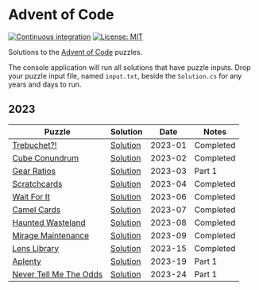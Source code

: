# Advent of Code

[![Continuous integration](https://github.com/tetsuo13/advent-of-code/actions/workflows/ci.yml/badge.svg)](https://github.com/tetsuo13/advent-of-code/actions/workflows/ci.yml)
[![License: MIT](https://img.shields.io/badge/License-MIT-yellow.svg)](https://opensource.org/licenses/MIT)

Solutions to the [Advent of Code](https://adventofcode.com/) puzzles.

The console application will run all solutions that have puzzle inputs. Drop your puzzle input file, named `input.txt`, beside the `Solution.cs` for any years and days to run.  

## 2023

| Puzzle | Solution | Date | Notes |
| ------ | -------- | ---- | ----- |
| [Trebuchet?!](https://adventofcode.com/2023/day/1) | [Solution](./src/AdventOfCode/Calendar/Year2023/Day01/Solution.cs) | 2023-01 | Completed |
| [Cube Conundrum](https://adventofcode.com/2023/day/2) | [Solution](./src/AdventOfCode/Calendar/Year2023/Day02/Solution.cs) | 2023-02 | Completed |
| [Gear Ratios](https://adventofcode.com/2023/day/3) | [Solution](./src/AdventOfCode/Calendar/Year2023/Day03/Solution.cs) | 2023-03 | Part 1 |
| [Scratchcards](https://adventofcode.com/2023/day/4)| [Solution](./src/AdventOfCode/Calendar/Year2023/Day04/Solution.cs) | 2023-04 | Completed |
| [Wait For It](https://adventofcode.com/2023/day/6) | [Solution](./src/AdventOfCode/Calendar/Year2023/Day06/Solution.cs) | 2023-06 | Completed |
| [Camel Cards](https://adventofcode.com/2023/day/7) | [Solution](./src/AdventOfCode/Calendar/Year2023/Day07/Solution.cs) | 2023-07 | Completed |
| [Haunted Wasteland](https://adventofcode.com/2023/day/8) | [Solution](./src/AdventOfCode/Calendar/Year2023/Day08/Solution.cs) | 2023-08 | Completed |
| [Mirage Maintenance](https://adventofcode.com/2023/day/9) | [Solution](./src/AdventOfCode/Calendar/Year2023/Day09/Solution.cs) | 2023-09 | Completed |
| [Lens Library](https://adventofcode.com/2023/day/15) | [Solution](./src/AdventOfCode/Calendar/Year2023/Day15/Solution.cs) | 2023-15 | Completed |
| [Aplenty](https://adventofcode.com/2023/day/19) | [Solution](./src/AdventOfCode/Calendar/Year2023/Day19/Solution.cs) | 2023-19 | Part 1 |
| [Never Tell Me The Odds](https://adventofcode.com/2023/day/24) | [Solution](./src/AdventOfCode/Calendar/Year2023/Day24/Solution.cs) | 2023-24 | Part 1 |

